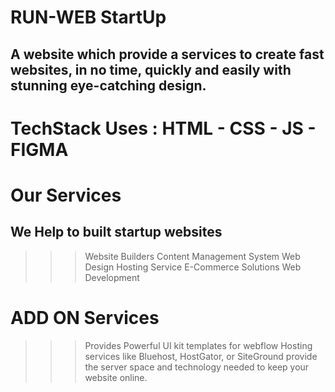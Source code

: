 # RUN-WEB StartUp
## A website which provide a services to create fast websites, in no time, quickly and easily with stunning eye-catching design.

# TechStack Uses : HTML - CSS - JS - FIGMA

# Our Services
## We Help to built startup websites
>>> Website Builders
>>> Content Management System
>>> Web Design
>>> Hosting Service
>>> E-Commerce Solutions
>>> Web Development

# ADD ON Services
>>> Provides Powerful UI kit templates for webflow
>>> Hosting services like Bluehost, HostGator, or SiteGround provide the server space and technology needed to keep your website online.
